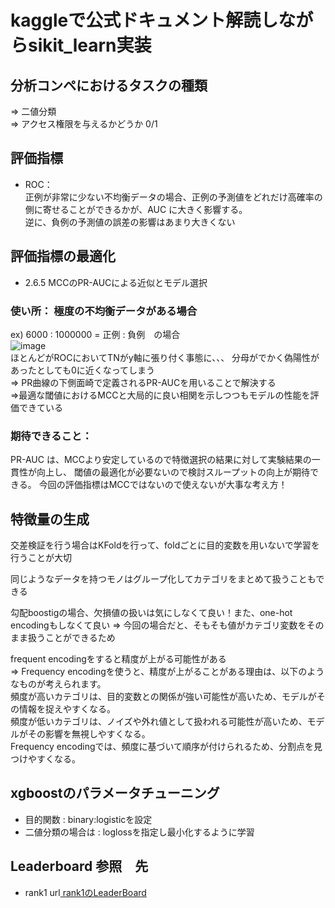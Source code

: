 # kaggleで公式ドキュメント解読しながらsikit_learn実装
  
## 分析コンペにおけるタスクの種類
⇒ 二値分類  
⇒ アクセス権限を与えるかどうか 0/1   

## 評価指標
- ROC：  
正例が非常に少ない不均衡データの場合、正例の予測値をどれだけ高確率の側に寄せることができるかが、AUC に大きく影響する。  
逆に、負例の予測値の誤差の影響はあまり大きくない

## 評価指標の最適化
- 2.6.5 MCCのPR-AUCによる近似とモデル選択
### 使い所： 極度の不均衡データがある場合
ex) 6000 : 1000000 = 正例 : 負例　の場合  
![image](https://github.com/Yuma-Tsukakoshi/CrossViT-Summary-/assets/107422037/6f5e6a13-f3d2-4a23-876d-7e7058ede43c)  
ほとんどがROCにおいてTNがy軸に張り付く事態に、、、 分母がでかく偽陽性があったとしても0に近くなってしまう  
⇒ PR曲線の下側面崎で定義されるPR-AUCを用いることで解決する  
⇒最適な閾値におけるMCCと大局的に良い相関を示しつつもモデルの性能を評価できている  

### 期待できること：  
PR-AUC は、MCCより安定しているので特徴選択の結果に対して実験結果の一貫性が向上し、
閾値の最適化が必要ないので検討スループットの向上が期待できる。
今回の評価指標はMCCではないので使えないが大事な考え方！

## 特徴量の生成
交差検証を行う場合はKFoldを行って、foldごとに目的変数を用いないで学習を行うことが大切

同じようなデータを持つモノはグループ化してカテゴリをまとめて扱うこともできる

勾配boostigの場合、欠損値の扱いは気にしなくて良い！また、one-hot encodingもしなくて良い
⇒ 今回の場合だと、そもそも値がカテゴリ変数をそのまま扱うことができるため

frequent encodingをすると精度が上がる可能性がある  
⇒ Frequency encodingを使うと、精度が上がることがある理由は、以下のようなものが考えられます。  
頻度が高いカテゴリは、目的変数との関係が強い可能性が高いため、モデルがその情報を捉えやすくなる。  
頻度が低いカテゴリは、ノイズや外れ値として扱われる可能性が高いため、モデルがその影響を無視しやすくなる。  
Frequency encodingでは、頻度に基づいて順序が付けられるため、分割点を見つけやすくなる。

## xgboostのパラメータチューニング
- 目的関数 : binary:logisticを設定
- 二値分類の場合は : loglossを指定し最小化するように学習

## Leaderboard 参照　先
- rank1
  url[ rank1のLeaderBoard ](https://www.kaggle.com/competitions/amazon-employee-access-challenge/discussion/5283)
